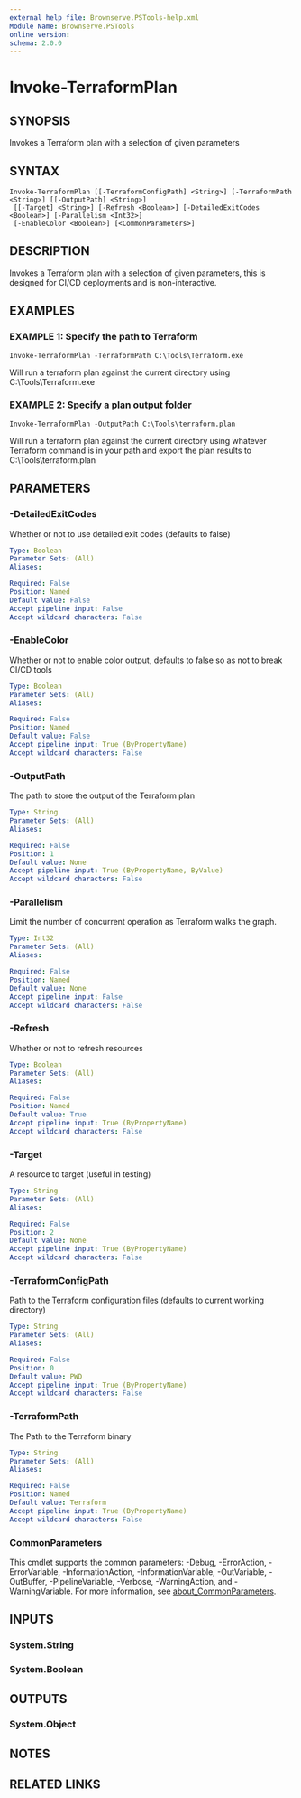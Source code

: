 ```yaml
---
external help file: Brownserve.PSTools-help.xml
Module Name: Brownserve.PSTools
online version:
schema: 2.0.0
---
```


# Invoke-TerraformPlan

## SYNOPSIS
Invokes a Terraform plan with a selection of given parameters

## SYNTAX

```
Invoke-TerraformPlan [[-TerraformConfigPath] <String>] [-TerraformPath <String>] [[-OutputPath] <String>]
 [[-Target] <String>] [-Refresh <Boolean>] [-DetailedExitCodes <Boolean>] [-Parallelism <Int32>]
 [-EnableColor <Boolean>] [<CommonParameters>]
```

## DESCRIPTION
Invokes a Terraform plan with a selection of given parameters, this is designed for CI/CD deployments and is non-interactive.

## EXAMPLES

### EXAMPLE 1: Specify the path to Terraform
```
Invoke-TerraformPlan -TerraformPath C:\Tools\Terraform.exe
```

Will run a terraform plan against the current directory using C:\Tools\Terraform.exe

### EXAMPLE 2: Specify a plan output folder
```
Invoke-TerraformPlan -OutputPath C:\Tools\terraform.plan
```

Will run a terraform plan against the current directory using whatever Terraform command is in your path and export the plan results to C:\Tools\terraform.plan

## PARAMETERS

### -DetailedExitCodes
Whether or not to use detailed exit codes (defaults to false)

```yaml
Type: Boolean
Parameter Sets: (All)
Aliases:

Required: False
Position: Named
Default value: False
Accept pipeline input: False
Accept wildcard characters: False
```

### -EnableColor
Whether or not to enable color output, defaults to false so as not to break CI/CD tools

```yaml
Type: Boolean
Parameter Sets: (All)
Aliases:

Required: False
Position: Named
Default value: False
Accept pipeline input: True (ByPropertyName)
Accept wildcard characters: False
```

### -OutputPath
The path to store the output of the Terraform plan

```yaml
Type: String
Parameter Sets: (All)
Aliases:

Required: False
Position: 1
Default value: None
Accept pipeline input: True (ByPropertyName, ByValue)
Accept wildcard characters: False
```

### -Parallelism
Limit the number of concurrent operation as Terraform walks the graph.

```yaml
Type: Int32
Parameter Sets: (All)
Aliases:

Required: False
Position: Named
Default value: None
Accept pipeline input: False
Accept wildcard characters: False
```

### -Refresh
Whether or not to refresh resources

```yaml
Type: Boolean
Parameter Sets: (All)
Aliases:

Required: False
Position: Named
Default value: True
Accept pipeline input: True (ByPropertyName)
Accept wildcard characters: False
```

### -Target
A resource to target (useful in testing)

```yaml
Type: String
Parameter Sets: (All)
Aliases:

Required: False
Position: 2
Default value: None
Accept pipeline input: True (ByPropertyName)
Accept wildcard characters: False
```

### -TerraformConfigPath
Path to the Terraform configuration files (defaults to current working directory)

```yaml
Type: String
Parameter Sets: (All)
Aliases:

Required: False
Position: 0
Default value: PWD
Accept pipeline input: True (ByPropertyName)
Accept wildcard characters: False
```

### -TerraformPath
The Path to the Terraform binary

```yaml
Type: String
Parameter Sets: (All)
Aliases:

Required: False
Position: Named
Default value: Terraform
Accept pipeline input: True (ByPropertyName)
Accept wildcard characters: False
```

### CommonParameters
This cmdlet supports the common parameters: -Debug, -ErrorAction, -ErrorVariable, -InformationAction, -InformationVariable, -OutVariable, -OutBuffer, -PipelineVariable, -Verbose, -WarningAction, and -WarningVariable. For more information, see [about_CommonParameters](http://go.microsoft.com/fwlink/?LinkID=113216).

## INPUTS

### System.String
### System.Boolean
## OUTPUTS

### System.Object
## NOTES

## RELATED LINKS

